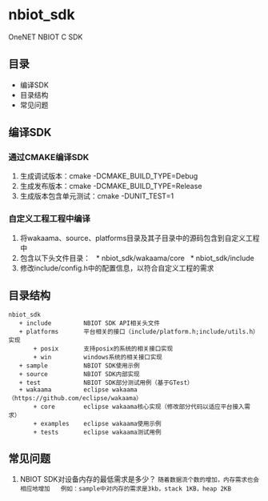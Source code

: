 # nbiot_sdk
OneNET NBIOT C SDK
## 目录
 * 编译SDK
 * 目录结构
 * 常见问题
 
## 编译SDK
### 通过CMAKE编译SDK
1. 生成调试版本：cmake -DCMAKE_BUILD_TYPE=Debug
2. 生成发布版本：cmake -DCMAKE_BUILD_TYPE=Release
3. 生成版本包含单元测试：cmake -DUNIT_TEST=1

### 自定义工程工程中编译
1. 将wakaama、source、platforms目录及其子目录中的源码包含到自定义工程中
2. 包含以下头文件目录：
   * nbiot_sdk/wakaama/core
   * nbiot_sdk/include
3. 修改include/config.h中的配置信息，以符合自定义工程的需求

## 目录结构
```
nbiot_sdk
   + include         NBIOT SDK API相关头文件
   + platforms       平台相关的接口（include/platform.h;include/utils.h）实现
       + posix       支持posix的系统的相关接口实现
       + win         windows系统的相关接口实现
   + sample          NBIOT SDK使用示例
   + source          NBIOT SDK内部实现
   + test            NBIOT SDK部分测试用例（基于GTest）
   + wakaama         eclipse wakaama（https://github.com/eclipse/wakaama）
       + core        eclipse wakaama核心实现（修改部分代码以适应平台接入需求）
       + examples    eclipse wakaama使用示例
       + tests       eclipse wakaama测试用例
```
## 常见问题
1. NBIOT SDK对设备内存的最低需求是多少？
`
   随着数据流个数的增加，内存需求也会相应地增加
   例如：sample中对内存的需求是3kb，stack 1KB，heap 2KB
`
